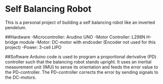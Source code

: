 # Self Balancing Robot
This is a personal project of building a self balancing robot like an inverted pendelum.   

##Hardware
-Microcontroller: Arudino UNO
-Motor Controller: L298N H-bridge module
-Motor: DC-motor with endcoder (Encoder not used for this project)
-Power: 3-cell LIPO



##Software
Arduino code is used to program a proportional derivative (PD) controller such that the balancing robot stands upright. It uses an inertial measurement unit (IMU) to sense its orientation and feeds the error value to the PD-controller. The PD-controller corrects the error by sending signals to the DC-motors.   
